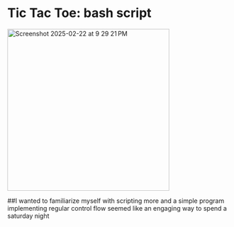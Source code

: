 # Tic Tac Toe: bash script
<img width="365" alt="Screenshot 2025-02-22 at 9 29 21 PM" src="https://github.com/user-attachments/assets/77b15d9e-c419-4b3c-8055-41d9d22d916a" />

##I wanted to familiarize myself with scripting more and a simple program implementing regular control flow seemed like an engaging way to spend a saturday night

